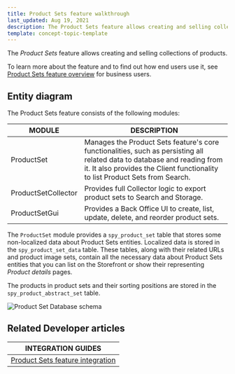 ```yaml
---
title: Product Sets feature walkthrough
last_updated: Aug 19, 2021
description: The Product Sets feature allows creating and selling collections of products
template: concept-topic-template
---
```


The _Product Sets_ feature allows creating and selling collections of products.


To learn more about the feature and to find out how end users use it, see [Product Sets feature overview](/docs/scos/user/features/{{page.version}}/product-sets-feature-overview.html) for business users.


## Entity diagram

The Product Sets feature consists of the following modules:

| MODULE | DESCRIPTION |
| --- | --- |
| ProductSet | Manages the Product Sets feature's core functionalities, such as persisting all related data to database and reading from it. It also provides the Client functionality to list Product Sets from Search. |
| ProductSetCollector | Provides full Collector logic to export product sets to Search and Storage. |
| ProductSetGui | Provides a Back Office UI to create, list, update, delete, and reorder product sets. |

The `ProductSet` module provides a `spy_product_set` table that stores some non-localized data about Product Sets entities. Localized data is stored in the `spy_product_set_data` table. These tables, along with their related URLs and product image sets, contain all the necessary data about Product Sets entities that you can list on the Storefront or show their representing *Product details* pages.

The products in product sets and their sorting positions are stored in the `spy_product_abstract_set` table.

<div class="width-100">

![Product Set Database schema](https://spryker.s3.eu-central-1.amazonaws.com/docs/Features/Product+Management/Product+Sets/product_set_db_schema.png)

</div>


## Related Developer articles

|INTEGRATION GUIDES | 
|---------|
| [Product Sets feature integration](/docs/scos/dev/feature-integration-guides/{{page.version}}/product-set-feature-integration.html)  
